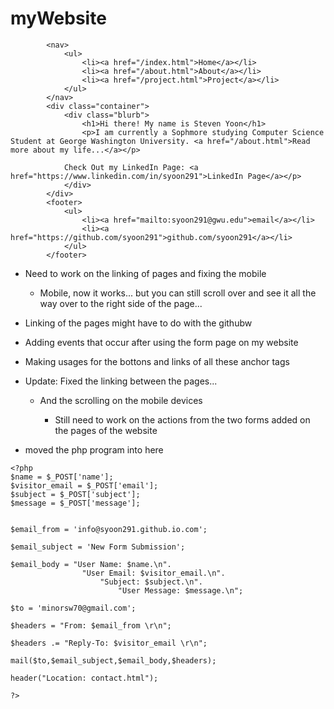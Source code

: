 # myWebsite
```
		<nav>
    		<ul>
        		<li><a href="/index.html">Home</a></li>
	        	<li><a href="/about.html">About</a></li>
        		<li><a href="/project.html">Project</a></li>
    		</ul>
		</nav>
		<div class="container">
    		<div class="blurb">
        		<h1>Hi there! My name is Steven Yoon</h1>
				<p>I am currently a Sophmore studying Computer Science Student at George Washington University. <a href="/about.html">Read more about my life...</a></p>
			
			Check Out my LinkedIn Page: <a href="https://www.linkedin.com/in/syoon291">LinkedIn Page</a></p>
    		</div>
		</div>
		<footer>
    		<ul>
        		<li><a href="mailto:syoon291@gwu.edu">email</a></li>
        		<li><a href="https://github.com/syoon291">github.com/syoon291</a></li>
			</ul>
		</footer>
```

* Need to work on the linking of pages and fixing the mobile 
    * Mobile, now it works... but you can still scroll over and see it all the way over to the right side of the page...

* Linking of the pages might have to do with the githubw

* Adding events that occur after using the form page on my website

* Making usages for the bottons and links of all these anchor tags

* Update: Fixed the linking between the pages...
	* And the scrolling on the mobile devices

		* Still need to work on the actions from the two forms added on the pages of the website



* moved the php program into here

```
<?php
$name = $_POST['name'];
$visitor_email = $_POST['email'];
$subject = $_POST['subject'];
$message = $_POST['message'];


$email_from = 'info@syoon291.github.io.com';

$email_subject = 'New Form Submission';

$email_body = "User Name: $name.\n".
                "User Email: $visitor_email.\n".
                    "Subject: $subject.\n".
                        "User Message: $message.\n";

$to = 'minorsw70@gmail.com';

$headers = "From: $email_from \r\n";

$headers .= "Reply-To: $visitor_email \r\n";

mail($to,$email_subject,$email_body,$headers);

header("Location: contact.html");

?>
```


